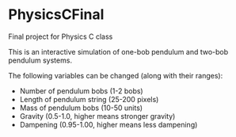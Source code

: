 # PhysicsCFinal
Final project for Physics C class

This is an interactive simulation of one-bob pendulum and two-bob pendulum systems.

The following variables can be changed (along with their ranges):
- Number of pendulum bobs (1-2 bobs)
- Length of pendulum string (25-200 pixels)
- Mass of pendulum bobs (10-50 units)
- Gravity (0.5-1.0, higher means stronger gravity)
- Dampening (0.95-1.00, higher means less dampening)
